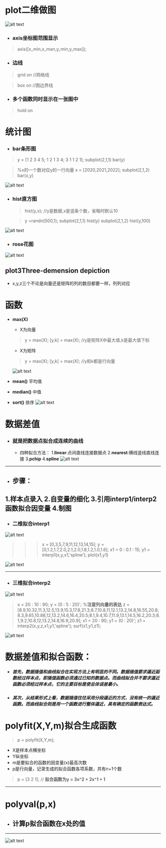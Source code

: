 # plot二维做图
![alt text](image.png)

+ ### axis坐标图范围显示
> axis([x_min,x_man,y_min,y_max]);

+ ### 边线
>grid on   //网格线

>box on //图边界线

+ ### 多个函数同时显示在一张图中
>hold on

# 统计图
+ ### bar条形图
>y = [1 2 3 4 5; 1 2 1 3 4; 3 1 1 2 1];
subplot(2,1,1)
bar(y)

>%x的一个数对应y的一行向量
x = [2020,2021,2022];
subplot(2,1,2)
bar(x,y)

![alt text](image-1.png)

+ ### hist直方图
  >  hist(y,x); //y是数据,x是竖条个数，省略时默认10

  > y =randn(500,1);
subplot(2,1,1)
hist(y)
subplot(2,1,2)
hist(y,100)

![alt text](image-2.png)

+ ### rose花图
![alt text](image-3.png)

## plot3Three-demension depiction
+ x,y,z三个不论是向量还是矩阵的列的数目都要一样，列列对应

# 函数
+ **max(X)**
  + X为向量
  >y = max(X);
  >[y,k] = max(X);  //y是矩阵X中最大值,k是最大值下标

  + X为矩阵
  > y = max(X);
  [y,k] = max(X); //y和k都是行向量

  ![alt text](image-5.png)

+ **mean()** 平均值
+ **median()** 中值
+ **sort()** 排序
![alt text](image-6.png)

# 数据差值
+ ### 就是把数据点拟合成连续的曲线
  + 四种拟合方法：
  1.**linear**:点间直线连接数据点
  2.**nearest**:横线竖线直线连接
  3.**pchip**
  4.**spline**
  ![alt text](image-8.png)
---
  + ## 步骤：
  **1.样本点录入**
  **2.自变量的细化**
  **3.引用interp1/interp2函数拟合因变量**
  **4.制图**
---
+ ### 二维拟合interp1
![alt text](image-7.png)
>>> x = [0,3,5,7,9,11,12,13,14,15];
>> y = [0,1.2,1.7,2.0,2.1,2.0,1.8,1.2,1.0,1.6];
x1 = 0 : 0.1 : 15;
y1 = interp1(x,y,x1,'spline');
>> plot(x1,y1)

![alt text](image-11.png)

---
+ ### 三维拟合interp2
![alt text](image-10.png)
>x = 20 : 10 : 90;
y = (0 : 5 : 20)';  %**注意列向量的表达**
z = [8.9,10.32,11.3,12.5,13.9,15.3,17.8,21.3;8.7,10.8,11,12.1,13.2,14.8,16.55,20.8;8.3,9.65,10.88,12,13.2,14.6,16.4,20.5;8.1,9.4,10.7,11.9,13.1,14.5,16.2,20.3;8.1,9.2,10.8,12,13.2,14.8,16.9,20.9];
x1 = 20 : 90;
y1 = (0 : 20)';
z1 = interp2(x,y,z,x1,y1,'spline');
surf(x1,y1,z1);

![alt text](image-12.png)



# 数据差值和拟合函数：
+ ##### 首先，数据插值和曲线拟合在实现方法上有明显的不同。数据插值要求逼近函数经过样本点，即插值函数必须通过已知的数据点。而曲线拟合并不要求逼近函数必须经过样本点，它的主要目标是使总体误差最小。
+ ##### 其次，从结果形式上看，数据插值往往采用分段逼近的方式，没有统一的逼近函数。而曲线拟合则是用一个函数进行整体逼近，具有确定的函数表达式。

# polyfit(X,Y,m)拟合生成函数
>p = polyfit(X,Y,m);

+ X是样本点横坐标
+ Y纵坐标
+ m是要拟合的函数的因变量(x)最高次数
+ p是行向量，记录生成的拟合函数各项系数，共有n+1个数
>p = [3 2 1]; // **拟合函数为y = 3x^2 + 2x^1 + 1**
---
# polyval(p,x)
+ ## 计算p拟合函数在x处的值
---
![alt text](image-13.png)